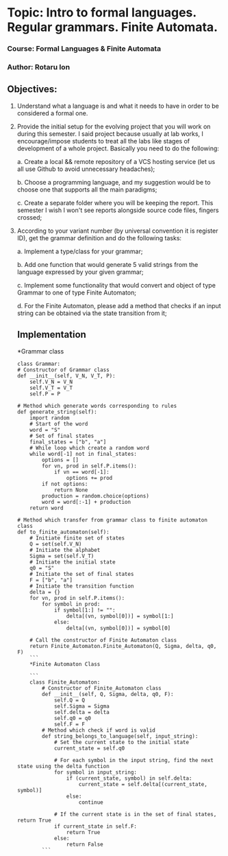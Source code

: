 # Topic: Intro to formal languages. Regular grammars. Finite Automata.

### Course: Formal Languages & Finite Automata
### Author: Rotaru Ion 

## Objectives:
1. Understand what a language is and what it needs to have in order to be considered a formal one.

2. Provide the initial setup for the evolving project that you will work on during this semester. I said project because usually at lab works, I encourage/impose students to treat all the labs like stages of development of a whole project. Basically you need to do the following:

    a. Create a local && remote repository of a VCS hosting service (let us all use Github to avoid unnecessary headaches);

    b. Choose a programming language, and my suggestion would be to choose one that supports all the main paradigms;

    c. Create a separate folder where you will be keeping the report. This semester I wish I won't see reports alongside source code files, fingers crossed;

3. According to your variant number (by universal convention it is register ID), get the grammar definition and do the following tasks:

    a. Implement a type/class for your grammar;

    b. Add one function that would generate 5 valid strings from the language expressed by your given grammar;

    c. Implement some functionality that would convert and object of type Grammar to one of type Finite Automaton;
    
    d. For the Finite Automaton, please add a method that checks if an input string can be obtained via the state transition from it;
    ## Implementation
    
    *Grammar class
    
    ```
    class Grammar:
    # Constructor of Grammar class
    def __init__(self, V_N, V_T, P):
        self.V_N = V_N
        self.V_T = V_T
        self.P = P

    # Method which generate words corresponding to rules
    def generate_string(self):
        import random
        # Start of the word
        word = "S"
        # Set of final states
        final_states = ["b", "a"]
        # While loop which create a random word
        while word[-1] not in final_states:
            options = []
            for vn, prod in self.P.items():
                if vn == word[-1]:
                    options += prod
            if not options:
                return None
            production = random.choice(options)
            word = word[:-1] + production
        return word

    # Method which transfer from grammar class to finite automaton class
    def to_finite_automaton(self):
        # Initiate finite set of states
        Q = set(self.V_N)
        # Initiate the alphabet
        Sigma = set(self.V_T)
        # Initiate the initial state
        q0 = "S"
        # Initiate the set of final states
        F = ["b", "a"]
        # Initiate the transition function
        delta = {}
        for vn, prod in self.P.items():
            for symbol in prod:
                if symbol[1:] != "":
                    delta[(vn, symbol[0])] = symbol[1:]
                else:
                    delta[(vn, symbol[0])] = symbol[0]

        # Call the constructor of Finite Automaton class
        return Finite_Automaton.Finite_Automaton(Q, Sigma, delta, q0, F)
        ```
        *Finite Automaton Class
        
        ```
        class Finite_Automaton:
            # Constructor of Finite_Automaton class
            def __init__(self, Q, Sigma, delta, q0, F):
                self.Q = Q
                self.Sigma = Sigma
                self.delta = delta
                self.q0 = q0
                self.F = F
            # Method which check if word is valid
            def string_belongs_to_language(self, input_string):
                # Set the current state to the initial state
                current_state = self.q0

                # For each symbol in the input string, find the next state using the delta function
                for symbol in input_string:
                    if (current_state, symbol) in self.delta:
                        current_state = self.delta[(current_state, symbol)]
                    else:
                        continue

                # If the current state is in the set of final states, return True
                if current_state in self.F:
                    return True
                else:
                    return False
            ```
                 

